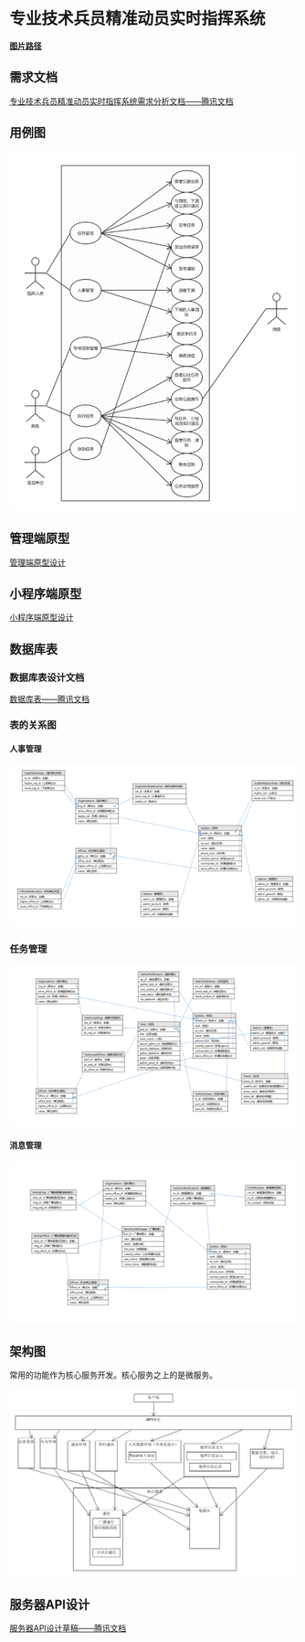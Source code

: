 # 专业技术兵员精准动员实时指挥系统

**[图片路径](https://github.com/MBControlGroup/command-system/tree/master/design_docs)**

## 需求文档


[专业技术兵员精准动员实时指挥系统需求分析文档——腾讯文档](https://docs.qq.com/doc/BqI21X2yZIht10CYh118PMy61XMWSz0bstpX19oZGS19zfpI4 )

## 用例图

![用例图](./design_docs/usecase.png)

## 管理端原型

[管理端原型设计](https://2njuqd.axshare.com/#g=1&p=登录)

## 小程序端原型

[小程序端原型设计](https://modao.cc/app/9KNjMcOJs03gnrgyfRhmxdM7LAljs7Q)

## 数据库表

### 数据库表设计文档

[数据库表——腾讯文档](https://docs.qq.com/sheet/BqI21X2yZIht1OeHzN4IrNKM2LZciQ4P11Qd4rnIMT4aCLK84 )

### 表的关系图

#### 人事管理

![org_architecture](./design_docs/db/org_architecture.png)

### 任务管理

![task](./design_docs/db/task.png)

#### 消息管理

![notification](./design_docs/db/notification.png)

## 架构图

常用的功能作为核心服务开发。核心服务之上的是微服务。

![架构图](./design_docs/architecture.png)

## 服务器API设计

[服务器API设计草稿——腾讯文档](https://docs.qq.com/doc/BqI21X2yZIht1LMhNH4XCzrf144lFz2m6eW641MPyi0BOmg03)